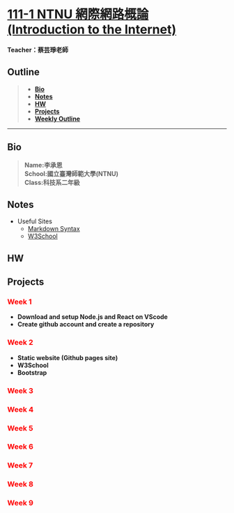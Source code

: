 # [111-1 NTNU 網際網路概論 (Introduction to the Internet)](https://reurl.cc/AO992E)
**Teacher：蔡芸琤老師**
## Outline
>- **[Bio](#bio)**  
>- **[Notes](#notes)**
>- **[HW](#hw)**
>- **[Projects](#projects)**
>- **[Weekly Outline](#week-1)**
---  
## Bio  
>**Name:李承恩**  
>**School:國立臺灣師範大學(NTNU)**  
>**Class:科技系二年級**  

  
## Notes  
  - Useful Sites
    - [Markdown Syntax](https://markdown.tw/)
    - [W3School](https://www.w3schools.com/)

## HW    


## Projects  




### **<span style="color:Red">Week 1</span>**
- **Download and setup Node.js and React on VScode**  
- **Create github account and create a repository**  
  
### **<span style="color:Red">Week 2</span>**
- **Static website (Github pages site)**  
- **W3School**
- **Bootstrap**

### **<span style="color:Red">Week 3</span>**


### **<span style="color:Red">Week 4</span>**

### **<span style="color:Red">Week 5</span>**  

### **<span style="color:Red">Week 6</span>**  

### **<span style="color:Red">Week 7</span>**  

### **<span style="color:Red">Week 8</span>**  

### **<span style="color:Red">Week 9</span>**  


